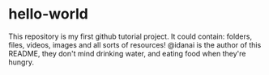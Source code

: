 # hello-world
This repository is my first github tutorial project. It could contain: folders, files, videos, images and all sorts of resources!
@idanai is the author of this README, they don't mind drinking water, and eating food when they're hungry.
